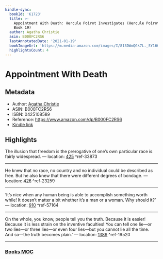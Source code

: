 ```yaml
---
kindle-sync:
  bookId: '61723'
  title: >-
    Appointment With Death: Hercule Poirot Investigates (Hercule Poirot series
    Book 19)
  author: Agatha Christie
  asin: B000FC2RS6
  lastAnnotatedDate: '2021-01-19'
  bookImageUrl: 'https://m.media-amazon.com/images/I/813DWmQGk7L._SY160.jpg'
  highlightsCount: 4
---
```

# Appointment With Death
## Metadata
* Author: [Agatha Christie](https://www.amazon.comundefined)
* ASIN: B000FC2RS6
* ISBN: 0425108589
* Reference: https://www.amazon.com/dp/B000FC2RS6
* [Kindle link](kindle://book?action=open&asin=B000FC2RS6)

## Highlights
The illusion that freedom is the prerogative of one’s own particular race is fairly widespread. — location: [425](kindle://book?action=open&asin=B000FC2RS6&location=425) ^ref-33873

---
He knew that no race, no country and no individual could be described as free. But he also knew that there were different degrees of bondage. — location: [426](kindle://book?action=open&asin=B000FC2RS6&location=426) ^ref-23259

---
‘It’s nice when any human being is able to accomplish something worth while! It doesn’t matter a bit whether it’s a man or a woman. Why should it?’ — location: [910](kindle://book?action=open&asin=B000FC2RS6&location=910) ^ref-57164

---
On the whole, you know, people tell you the truth. Because it is easier! Because it is less strain on the inventive faculties! You can tell one lie—or two lies—or three lies—or even four lies—but you cannot lie all the time. And so—the truth becomes plain.’ — location: [1389](kindle://book?action=open&asin=B000FC2RS6&location=1389) ^ref-19520

---
### [Books MOC](Books%20MOC.md)